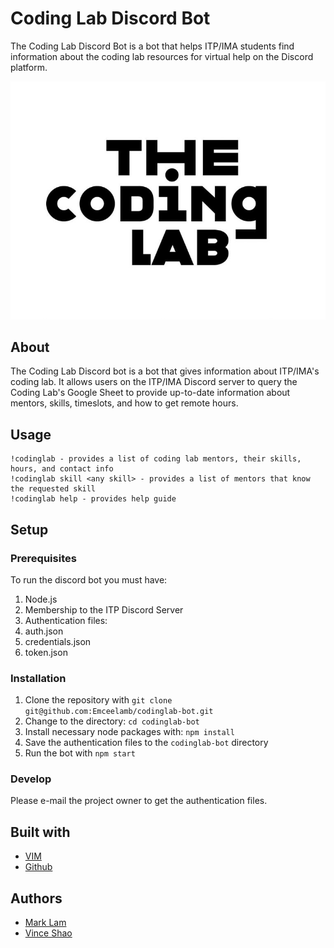 # Coding Lab Discord Bot

The Coding Lab Discord Bot is a bot that helps ITP/IMA students find information about the coding lab resources for virtual help on the Discord platform.

![Logo](assets/codinglab-logo.jpg)

## About

The Coding Lab Discord bot is a bot that gives information about ITP/IMA's coding lab. It allows users on the ITP/IMA Discord server to query the Coding Lab's Google Sheet to provide up-to-date information about mentors, skills, timeslots, and how to get remote hours. 

## Usage
```
!codinglab - provides a list of coding lab mentors, their skills, hours, and contact info
!codinglab skill <any skill> - provides a list of mentors that know the requested skill
!codinglab help - provides help guide
```

## Setup

### Prerequisites

To run the discord bot you must have:
1. Node.js
2. Membership to the ITP Discord Server
3. Authentication files:
  1. auth.json
  2. credentials.json
  3. token.json

### Installation

1. Clone the repository with `git clone git@github.com:Emceelamb/codinglab-bot.git`
2. Change to the directory: `cd codinglab-bot`
3. Install necessary node packages with: `npm install`
4. Save the authentication files to the `codinglab-bot` directory
5. Run the bot with `npm start`

### Develop

Please e-mail the project owner to get the authentication files.  

## Built with

* [VIM](https://www.vim.org/)
* [Github](https://github.com)

## Authors

* [Mark Lam](https://markofthelam.com) 
* [Vince Shao](https://www.vinceshao.com/) 
